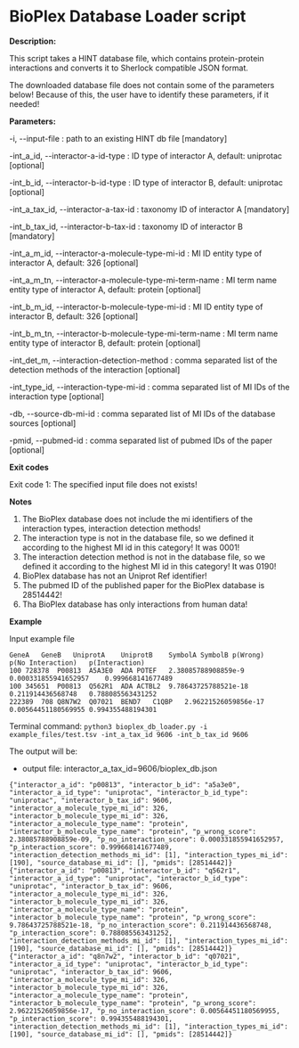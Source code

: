 # BioPlex Database Loader script

**Description:**

This script takes a HINT database file, which contains protein-protein
interactions and converts it to Sherlock compatible JSON format.

The downloaded database file does not contain some of the parameters below!
Because of this, the user have to identify these parameters, if it needed!


**Parameters:**

-i, --input-file <path>                                       : path to an existing HINT db file [mandatory]

-int_a_id, --interactor-a-id-type <str>                       : ID type of interactor A, default: uniprotac [optional]

-int_b_id, --interactor-b-id-type <str>                       : ID type of interactor B, default: uniprotac [optional]

-int_a_tax_id, --interactor-a-tax-id <int>                    : taxonomy ID of interactor A [mandatory]

-int_b_tax_id, --interactor-b-tax-id <int>                    : taxonomy ID of interactor B [mandatory]

-int_a_m_id, --interactor-a-molecule-type-mi-id <int>         : MI ID entity type of interactor A, default: 326 [optional]

-int_a_m_tn, --interactor-a-molecule-type-mi-term-name <str>  : MI term name entity type of interactor A, default: protein [optional]

-int_b_m_id, --interactor-b-molecule-type-mi-id <int>         : MI ID entity type of interactor B, default: 326 [optional]

-int_b_m_tn, --interactor-b-molecule-type-mi-term-name <str>  : MI term name entity type of interactor B, default: protein [optional]

-int_det_m, --interaction-detection-method <int>              : comma separated list of the detection methods of the interaction [optional]

-int_type_id, --interaction-type-mi-id <int>                  : comma separated list of MI IDs of the interaction type [optional]

-db, --source-db-mi-id <int>                                  : comma separated list of MI IDs of the database sources [optional]

-pmid, --pubmed-id <int>                                      : comma separated list of pubmed IDs of the paper [optional]


**Exit codes**

Exit code 1: The specified input file does not exists!


**Notes**

1) The BioPlex database does not include the mi identifiers of the interaction types, interaction detection methods!
2) The interaction type is not in the database file, so we defined it according to the highest MI id in this category! It was 0001!
3) The interaction detection method is not in the database file, so we defined it according to the highest MI id in this category! It was 0190!
4) BioPlex database has not an Uniprot Ref identifier!
5) The pubmed ID of the published paper for the BioPlex database is 28514442!
6) Tha BioPlex database has only interactions from human data!


**Example**

Input example file
```
GeneA	GeneB	UniprotA	UniprotB	SymbolA	SymbolB	p(Wrong)	p(No Interaction)	p(Interaction)
100	728378	P00813	A5A3E0	ADA	POTEF	2.38085788908859e-9	0.000331855941652957	0.999668141677489
100	345651	P00813	Q562R1	ADA	ACTBL2	9.78643725788521e-18	0.211914436568748	0.788085563431252
222389	708	Q8N7W2	Q07021	BEND7	C1QBP	2.96221526059856e-17	0.00564451180569955	0.994355488194301
```

Terminal command:
`python3 bioplex_db_loader.py -i example_files/test.tsv -int_a_tax_id 9606 -int_b_tax_id 9606`

The output will be:
- output file: interactor_a_tax_id=9606/bioplex_db.json
```
{"interactor_a_id": "p00813", "interactor_b_id": "a5a3e0", "interactor_a_id_type": "uniprotac", "interactor_b_id_type": "uniprotac", "interactor_b_tax_id": 9606, "interactor_a_molecule_type_mi_id": 326, "interactor_b_molecule_type_mi_id": 326, "interactor_a_molecule_type_name": "protein", "interactor_b_molecule_type_name": "protein", "p_wrong_score": 2.38085788908859e-09, "p_no_interaction_score": 0.000331855941652957, "p_interaction_score": 0.999668141677489, "interaction_detection_methods_mi_id": [1], "interaction_types_mi_id": [190], "source_database_mi_id": [], "pmids": [28514442]}
{"interactor_a_id": "p00813", "interactor_b_id": "q562r1", "interactor_a_id_type": "uniprotac", "interactor_b_id_type": "uniprotac", "interactor_b_tax_id": 9606, "interactor_a_molecule_type_mi_id": 326, "interactor_b_molecule_type_mi_id": 326, "interactor_a_molecule_type_name": "protein", "interactor_b_molecule_type_name": "protein", "p_wrong_score": 9.78643725788521e-18, "p_no_interaction_score": 0.211914436568748, "p_interaction_score": 0.788085563431252, "interaction_detection_methods_mi_id": [1], "interaction_types_mi_id": [190], "source_database_mi_id": [], "pmids": [28514442]}
{"interactor_a_id": "q8n7w2", "interactor_b_id": "q07021", "interactor_a_id_type": "uniprotac", "interactor_b_id_type": "uniprotac", "interactor_b_tax_id": 9606, "interactor_a_molecule_type_mi_id": 326, "interactor_b_molecule_type_mi_id": 326, "interactor_a_molecule_type_name": "protein", "interactor_b_molecule_type_name": "protein", "p_wrong_score": 2.96221526059856e-17, "p_no_interaction_score": 0.00564451180569955, "p_interaction_score": 0.994355488194301, "interaction_detection_methods_mi_id": [1], "interaction_types_mi_id": [190], "source_database_mi_id": [], "pmids": [28514442]}
```
